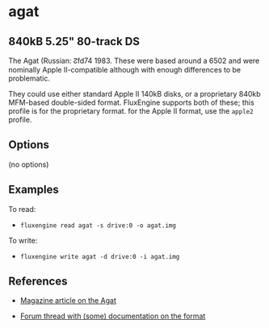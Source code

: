 agat
====
## 840kB 5.25" 80-track DS
<!-- This file is automatically generated. Do not edit. -->

The Agat (Russian: ↊fd74
1983. These were based around a 6502 and were nominally Apple II-compatible
although with enough differences to be problematic.

They could use either standard Apple II 140kB disks, or a proprietary 840kb
MFM-based double-sided format. FluxEngine supports both of these; this profile
is for the proprietary format. for the Apple II format, use the `apple2`
profile.

## Options

(no options)

## Examples

To read:

  - `fluxengine read agat -s drive:0 -o agat.img`

To write:

  - `fluxengine write agat -d drive:0 -i agat.img`

## References

  - [Magazine article on the
        Agat](https://sudonull.com/post/54185-Is-AGAT-a-bad-copy-of-Apple)

  - [Forum thread with (some) documentation on the
        format](https://torlus.com/floppy/forum/viewtopic.php?t=1385)

